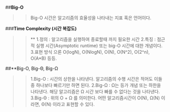 ##**Big-O**
>>Big-O 시간은 알고리즘의 효율성을 나타내는 지표 혹은 언어이다.

###**Time Complexity (시간 복잡도)**
>> ** 1.정의 : 알고리즘을 실행하여 종료할때 까지 필요한 시간
>> 2.특징 : 점근적 실행 시간(Asymptotic runtime) 또는 big-O 시간에 대한 개념이다.
>> 3.표현 방식 으론 O(logN), O(NlogN), O(N), O(N^2), O(2^n), O(A*B) 등등.


##**Big-O, Big-Θ, Big-Ω
>> 1.Big-O : 시간의 상한을 나타낸다. 알고리즘의 수행 시간은 적어도 이들중 하나보다 빠르기만 하면 된다.
>> 2.Big-Ω : Ω는 등가 개념 또는 하한을 나타낸다. 해당 알고리즘은 Ω 시간 보다 빠를 수 없다는 것을 나타낸다.
>> 3.Big-Θ : 위의 O + Ω 를 의미한다. 어떤 알고리즘시간이 O(N), Ω(N) 이라면, Θ(N) 이라고 표현할 수 있다.
